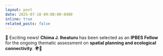```yaml
---
layout: post
date: 2025-07-10 09:00:00-0400
inline: true
related_posts: false
---
```


🎉 Exciting news! **Chima J. Iheaturu** has been selected as an **IPBES Fellow** for the ongoing thematic assessment on **spatial planning and ecological connectivity**. 🌍🌱  

